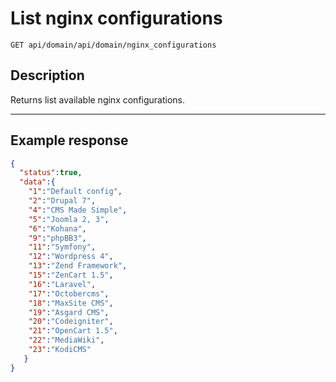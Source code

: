 # List nginx configurations

    GET api/domain/api/domain/nginx_configurations

## Description

Returns list available nginx configurations.

***

## Example response

```json
{
  "status":true,
  "data":{
    "1":"Default config",
    "2":"Drupal 7",
    "4":"CMS Made Simple",
    "5":"Joomla 2, 3",
    "6":"Kohana",
    "9":"phpBB3",
    "11":"Symfony",
    "12":"Wordpress 4",
    "13":"Zend Framework",
    "15":"ZenCart 1.5",
    "16":"Laravel",
    "17":"Octobercms",
    "18":"MaxSite CMS",
    "19":"Asgard CMS",
    "20":"Codeigniter",
    "21":"OpenCart 1.5",
    "22":"MediaWiki",
    "23":"KodiCMS"
   }
}
```
